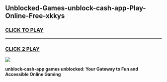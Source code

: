 
## Unblocked-Games-unblock-cash-app-Play-Online-Free-xkkys
<h3>
<a href="https://premium76.site?title=unblock-cash-app&ref=26A">CLICK TO PLAY</a></h3>
<hr>

<h3>
<a href="https://premium76.site?title=unblock-cash-app&ref=26A">CLICK 2 PLAY</a>
  
</h3>

<a href="https://premium76.site?title=unblock-cash-app&ref=26A"><img src="https://clearcache.store/games.png"></a>


**unblock-cash-app games unblocked: Your Gateway to Fun and Accessible Online Gaming**
